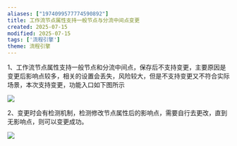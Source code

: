 ```yaml
---
aliases: ["1974099577774590892"]
title: 工作流节点属性支持一般节点与分流中间点变更
created: 2025-07-15
modified: 2025-07-15
tags: ['流程引擎']
theme: 流程引擎
---
```


1、工作流节点属性支持一般节点和分流中间点，保存后不支持变更，主要原因是变更后影响点较多，相关的设置会丢失，风险较大，但是不支持变更又不符合实际场景，本次支持变更，功能入口如下图所示

![](123201eca49590afc21a03d251c0a438.jpg)

2、变更时会有检测机制，检测修改节点属性后的影响点，需要自行去更改，直到无影响点，则可以变更成功。

![](8cfdedbcda1f0189f9ca6c67bb6c76be.jpg)